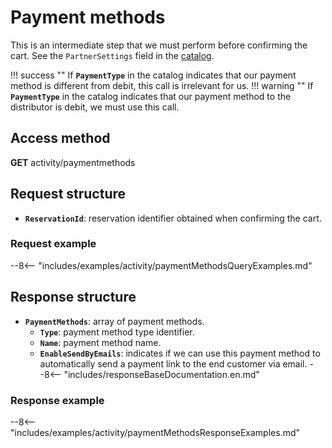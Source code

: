 # Payment methods

This is an intermediate step that we must perform before confirming the cart. See the ``PartnerSettings`` field in the [catalog](catalog.md).

!!! success ""
    If **``PaymentType``** in the catalog indicates that our payment method is different from debit, this call is irrelevant for us.
!!! warning ""
    If **``PaymentType``** in the catalog indicates that our payment method to the distributor is debit, we must use this call.

## Access method

**GET** activity/paymentmethods

## Request structure

- **`ReservationId`**: reservation identifier obtained when confirming the cart.

### Request example

--8<-- "includes/examples/activity/paymentMethodsQueryExamples.md"

## Response structure

- **`PaymentMethods`**: array of payment methods.
    - **``Type``**: payment method type identifier.
    - **``Name``**: payment method name.
    - **``EnableSendByEmails``**: indicates if we can use this payment method to automatically send a payment link to the end customer via email.
--8<-- "includes/responseBaseDocumentation.en.md"

### Response example

--8<-- "includes/examples/activity/paymentMethodsResponseExamples.md"
